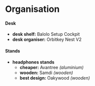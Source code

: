 # Organisation

#### Desk

- **desk shelf:** Balolo Setup Cockpit
- **desk organiser:** Orbitkey Nest V2

#### Stands

- **headphones stands**
	- **cheaper:** Avantree *(aluminium)*
	- **wooden:** Samdi *(wooden)* 
	- **best design:** Oakywood *(wooden)*